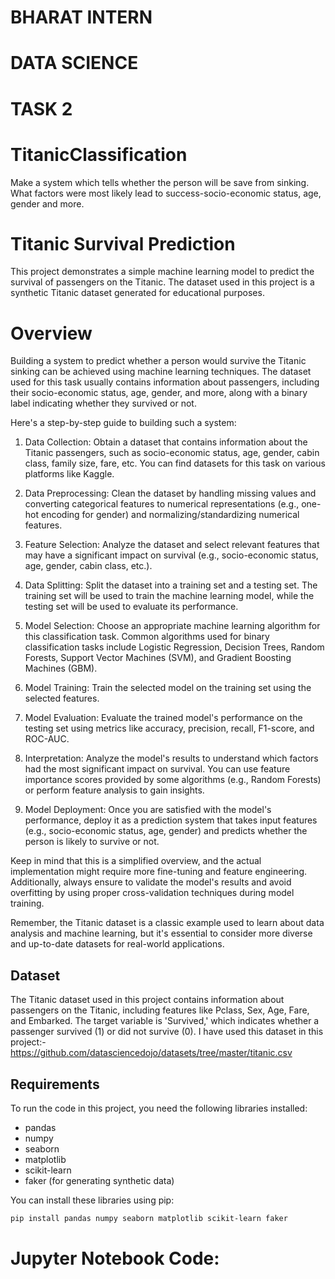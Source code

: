 # BHARAT INTERN 
# DATA SCIENCE 
# TASK 2
# TitanicClassification
Make a system which tells whether the person will be save from sinking. What factors were most likely lead to success-socio-economic status, age, gender and more.
# Titanic Survival Prediction

This project demonstrates a simple machine learning model to predict the survival of passengers on the Titanic. The dataset used in this project is a synthetic Titanic dataset generated for educational purposes.

# Overview
Building a system to predict whether a person would survive the Titanic sinking can be achieved using machine learning techniques. The dataset used for this task usually contains information about passengers, including their socio-economic status, age, gender, and more, along with a binary label indicating whether they survived or not.

Here's a step-by-step guide to building such a system:

1. Data Collection: Obtain a dataset that contains information about the Titanic passengers, such as socio-economic status, age, gender, cabin class, family size, fare, etc. You can find datasets for this task on various platforms like Kaggle.

2. Data Preprocessing: Clean the dataset by handling missing values and converting categorical features to numerical representations (e.g., one-hot encoding for gender) and normalizing/standardizing numerical features.

3. Feature Selection: Analyze the dataset and select relevant features that may have a significant impact on survival (e.g., socio-economic status, age, gender, cabin class, etc.).

4. Data Splitting: Split the dataset into a training set and a testing set. The training set will be used to train the machine learning model, while the testing set will be used to evaluate its performance.

5. Model Selection: Choose an appropriate machine learning algorithm for this classification task. Common algorithms used for binary classification tasks include Logistic Regression, Decision Trees, Random Forests, Support Vector Machines (SVM), and Gradient Boosting Machines (GBM).

6. Model Training: Train the selected model on the training set using the selected features.

7. Model Evaluation: Evaluate the trained model's performance on the testing set using metrics like accuracy, precision, recall, F1-score, and ROC-AUC.

8. Interpretation: Analyze the model's results to understand which factors had the most significant impact on survival. You can use feature importance scores provided by some algorithms (e.g., Random Forests) or perform feature analysis to gain insights.

9. Model Deployment: Once you are satisfied with the model's performance, deploy it as a prediction system that takes input features (e.g., socio-economic status, age, gender) and predicts whether the person is likely to survive or not.

Keep in mind that this is a simplified overview, and the actual implementation might require more fine-tuning and feature engineering. Additionally, always ensure to validate the model's results and avoid overfitting by using proper cross-validation techniques during model training.

Remember, the Titanic dataset is a classic example used to learn about data analysis and machine learning, but it's essential to consider more diverse and up-to-date datasets for real-world applications.

## Dataset

The Titanic dataset used in this project contains information about passengers on the Titanic, including features like Pclass, Sex, Age, Fare, and Embarked. The target variable is 'Survived,' which indicates whether a passenger survived (1) or did not survive (0). I have used this dataset in this project:- https://github.com/datasciencedojo/datasets/tree/master/titanic.csv

## Requirements

To run the code in this project, you need the following libraries installed:

- pandas
- numpy
- seaborn
- matplotlib
- scikit-learn
- faker (for generating synthetic data)

You can install these libraries using pip:

```bash
pip install pandas numpy seaborn matplotlib scikit-learn faker
```
# Jupyter Notebook Code: 

